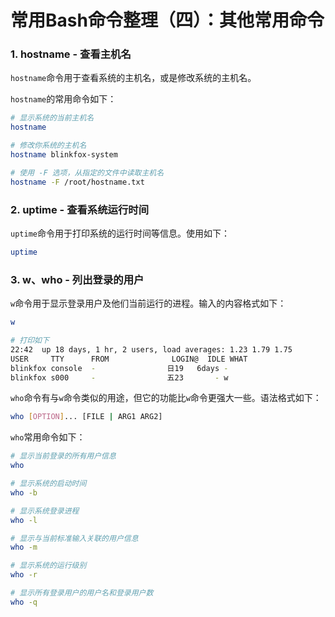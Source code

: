 # 常用Bash命令整理（四）：其他常用命令

### 1. hostname - 查看主机名

`hostname`命令用于查看系统的主机名，或是修改系统的主机名。

`hostname`的常用命令如下：

```bash
# 显示系统的当前主机名
hostname

# 修改你系统的主机名
hostname blinkfox-system

# 使用 -F 选项，从指定的文件中读取主机名
hostname -F /root/hostname.txt
```

### 2. uptime - 查看系统运行时间

`uptime`命令用于打印系统的运行时间等信息。使用如下：

```bash
uptime
```

### 3. w、who - 列出登录的用户

`w`命令用于显示登录用户及他们当前运行的进程。输入的内容格式如下：

```bash
w

# 打印如下
22:42  up 18 days, 1 hr, 2 users, load averages: 1.23 1.79 1.75
USER     TTY      FROM              LOGIN@  IDLE WHAT
blinkfox console  -                日19   6days -
blinkfox s000     -                五23       - w
```

`who`命令有与`w`命令类似的用途，但它的功能比`w`命令更强大一些。语法格式如下：

```bash
who [OPTION]... [FILE | ARG1 ARG2]
```

`who`常用命令如下：

```bash
# 显示当前登录的所有用户信息
who

# 显示系统的启动时间
who -b

# 显示系统登录进程
who -l

# 显示与当前标准输入关联的用户信息
who -m

# 显示系统的运行级别
who -r

# 显示所有登录用户的用户名和登录用户数
who -q
```